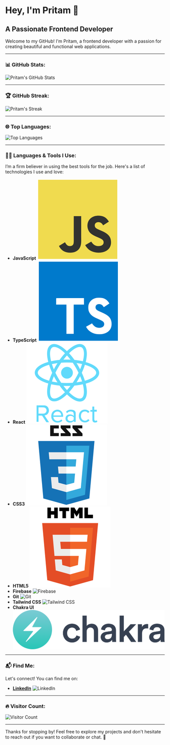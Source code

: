 # Hey, I'm Pritam 👋

## A Passionate Frontend Developer

Welcome to my GitHub! I'm Pritam, a frontend developer with a passion for creating beautiful and functional web applications.

---

### 📊 GitHub Stats:

![Pritam's GitHub Stats](https://github-readme-stats.vercel.app/api?username=PRITAMALWAR&theme=dark&hide_border=false&include_all_commits=false&count_private=false)

---

### 🏆 GitHub Streak:

![Pritam's Streak](https://github-readme-streak-stats.herokuapp.com/?user=PRITAMALWAR&theme=dark&hide_border=false)

---

### 🌐 Top Languages:

![Top Languages](https://github-readme-stats.vercel.app/api/top-langs/?username=PRITAMALWAR&theme=dark&hide_border=false&include_all_commits=false&count_private=false&layout=compact)

---

### 👨‍💻 Languages & Tools I Use:

I’m a firm believer in using the best tools for the job. Here's a list of technologies I use and love:

- **JavaScript** ![JavaScript](https://raw.githubusercontent.com/devicons/devicon/master/icons/javascript/javascript-original.svg)
- **TypeScript** ![TypeScript](https://raw.githubusercontent.com/devicons/devicon/master/icons/typescript/typescript-original.svg)
- **React** ![React](https://raw.githubusercontent.com/devicons/devicon/master/icons/react/react-original-wordmark.svg)
- **CSS3** ![CSS3](https://raw.githubusercontent.com/devicons/devicon/master/icons/css3/css3-original-wordmark.svg)
- **HTML5** ![HTML5](https://raw.githubusercontent.com/devicons/devicon/master/icons/html5/html5-original-wordmark.svg)
- **Firebase** ![Firebase](https://www.vectorlogo.zone/logos/firebase/firebase-icon.svg)
- **Git** ![Git](https://www.vectorlogo.zone/logos/git-scm/git-scm-icon.svg)
- **Tailwind CSS** ![Tailwind CSS](https://www.vectorlogo.zone/logos/tailwindcss/tailwindcss-icon.svg)
- **Chakra UI** ![Chakra UI](https://raw.githubusercontent.com/chakra-ui/chakra-ui/main/media/logo-colored@2x.png?raw=true)

---

### 📬 Find Me:

Let's connect! You can find me on:

- **[LinkedIn](https://www.linkedin.com/in/pritam-verma-45830328b/)**  ![LinkedIn](https://img.shields.io/badge/linkedin-logo?style=for-the-badge&logo=linkedin&logoColor=white&color=%230a77b6)

---

### 🔥 Visitor Count:

![Visitor Count](https://visitcount.itsvg.in/api?id=PRITAMALWAR&icon=0&color=0)

---

Thanks for stopping by! Feel free to explore my projects and don't hesitate to reach out if you want to collaborate or chat. 🚀
